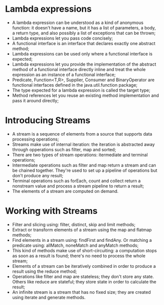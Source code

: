 # Lambda expressions

* A lambda expression can be understood as a kind of anonymous function: it doesn't have a name, but it has a list of parameters, a body, a return type, and also possibly a list of exceptions that can be thrown;
* Lambda expressions let you pass code concisely;
* A functional interface is an interface that declares exactly one abstract method;
* Lambda expressions can be used only where a functional interface is expected;
* Lambda expressions let you provide the implementation of the abstract method of a functional interface directly inline and treat the whole expression as an instance of a functional interface;
* Predicate<T>, Function<T,R>, Supplier<T>, Consumer<T> and BinaryOperator<T> are functional interfaces defined in the java.util.function package;
* The type expected for a lambda expression is called the target type;
* Method references let you reuse an existing method implementation and pass it around directly;

# Introducing Streams

* A stream is a sequence of elements from a source that supports data processing operations;
* Streams make use of internal iteration: the iteration is abstracted away through opperations such as filter, map and sorted;
* There are two types of stream operations: itermediate and terminal operations;
* Intermediate operations such as filter and map return a stream and can be chained together. They're used to set up a pipeline of operations but don't produce any result;
* Terminal operations such as forEach, count and collect return a nonstream value and process a stream pipeline to return a result;
* The elements of a stream are computed on demand.

# Working with Streams

* Filter and slicing using: filter, distinct, skip and limit methods;
* Extract or transform elements of a stream using the map and flatmap methods;
* Find elements in a stream using: findFirst and findAny. Or matching a predicate using: allMatch, noneMatch and anyMatch methods;
* This kind of methods make use of short-circuiting: a computation stops as soon as a result is found; there's no need to process the whole stream;
* Elements of a stream can be iteratively combined in order to produce a result using the reduce method;
* Operations like filter and map are stateless; they don't store any state. Others like reduce are stateful; they store state in order to calculate the result;
* An infinite stream is a stream that has no fixed size; they are created using iterate and generate methods.

